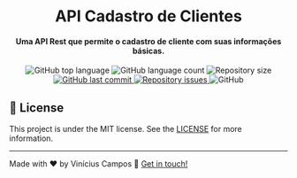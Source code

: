 <h1 align="center">
    API Cadastro de Clientes
</h1>

<h4 align="center">
  Uma API Rest que permite o cadastro de cliente com suas informações básicas.
</h4>
<p align="center">
  <img alt="GitHub top language" src="https://img.shields.io/github/languages/top/vmo-campos/nodejs-sample-api.svg">
  
  <img alt="GitHub language count" src="https://img.shields.io/github/languages/count/vmo-campos/nodejs-sample-api.svg">

  
  <img alt="Repository size" src="https://img.shields.io/github/repo-size/vmo-campos/nodejs-sample-api.svg">
  <a href="https://github.com/vmo-campos/nodejs-sample-api/commits/master">
    <img alt="GitHub last commit" src="https://img.shields.io/github/last-commit/vmo-campos/nodejs-sample-api.svg">
  </a>
  
  <a href="https://github.com/vmo-campos/nodejs-sample-api/issues">
    <img alt="Repository issues" src="https://img.shields.io/github/issues/vmo-campos/nodejs-sample-api.svg">
  </a>
  
  <img alt="GitHub" src="https://img.shields.io/github/license/vmo-campos/nodejs-sample-api.svg">   
</p>


## :memo: License
This project is under the MIT license. See the [LICENSE](https://github.com/vmoc-campos/nodejs-sample-api/blob/master/LICENSE) for more information.

---

Made with ♥ by Vinícius Campos :wave: [Get in touch!](https://www.linkedin.com/in/vmocampos/)

[nodejs]: https://nodejs.org/
[yarn]: https://yarnpkg.com/
[vc]: https://code.visualstudio.com/
[vceditconfig]: https://marketplace.visualstudio.com/items?itemName=EditorConfig.EditorConfig
[vceslint]: https://marketplace.visualstudio.com/items?itemName=dbaeumer.vscode-eslint